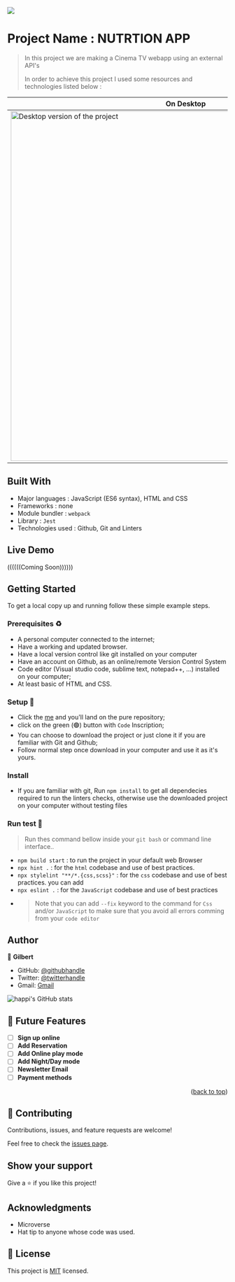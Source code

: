 ![](https://img.shields.io/badge/Microverse-blueviolet)

# Project Name :  NUTRTION APP

> In this project we are making a Cinema TV webapp using an external API's
>
>
> In order to achieve this project I used some resources and technologies listed below :



| On Desktop                                                                                                                                                                 | On Mobile                                                                                                                                                                 |
| --------------------------------------------------------------------------------------------------------------------------------------------------------------------- | --------------------------------------------------------------------------------------------------------------------------------------------------------------------- |
| <img width="800" alt="Desktop version of the project" src="https://user-images.githubusercontent.com/101924220/175563231-f5bba37e-93a8-46ac-85c5-2208dc150520.PNG"> | <img width="320" alt="Mobile Version" src="https://user-images.githubusercontent.com/101924220/175563247-ac1dae1f-f418-45e5-abc1-360bb4d1bdb1.PNG"> |

## Built With

- Major languages : JavaScript (ES6 syntax), HTML and CSS
- Frameworks : none
- Module bundler : `webpack`
- Library : `Jest` 
- Technologies used : Github, Git and Linters

## Live Demo

((((((Coming Soon))))))

## Getting Started

To get a local copy up and running follow these simple example steps.

### Prerequisites ♻️

- A personal computer connected to the internet;
- Have a working and updated browser.
- Have a local version control like git installed on your computer
- Have an account on Github, as an online/remote Version Control System
- Code editor (Visual studio code, sublime text, notepad++, ...) installed on your computer;
- At least basic of HTML and CSS.

### Setup 🎰

- Click the [me]() and you'll land on the pure repository;
- click on the green (🟢) button with `Code` Inscription;
- You can choose to download the project or just clone it if you are familiar with Git and Github;
- Follow normal step once download in your computer and use it as it's yours.

### Install

- If you are familiar with git, Run `npm install` to get all dependecies required to run the linters checks, otherwise use the downloaded project on your computer without testing files

### Run test 🧪

> Run thes command bellow inside your `git bash` or command line interface..

- `npm build start` : to run the project in your default web Browser
- `npx hint .` : for the `html` codebase and use of best practices.
- `npx stylelint "**/*.{css,scss}"` : for the `css` codebase and use of best practices. you can add
- `npx eslint .` : for the `JavaScript` codebase and use of best practices
- > Note that you can add `--fix` keyword to the command for `Css` and/or `JavaScript` to make sure that you avoid all errors comming from your `code editor`

## Author

👤 **Gilbert**

- GitHub: [@githubhandle](https://github.com/gilberthappi)
- Twitter: [@twitterhandle](https://twitter.com/dushimimanagil3)
- Gmail: [Gmail](gdushimimana6@gmail.com)

![happi's GitHub stats](https://github-readme-stats.vercel.app/api?username=gilberthappi&count_private=true&theme=dark&show_icons=true)


## 🔭 Future Features <a name="future-features"></a>
- [ ] **Sign up online**
- [ ] **Add Reservation**
- [ ] **Add Online play mode**
- [ ] **Add Night/Day mode**
- [ ] **Newsletter Email**
- [ ] **Payment methods**

<p align="right">(<a href="#readme-top">back to top</a>)</p>


## 🤝 Contributing

Contributions, issues, and feature requests are welcome!

Feel free to check the [issues page](../../issues/).

## Show your support

Give a ⭐️ if you like this project!

## Acknowledgments

- Microverse
- Hat tip to anyone whose code was used.

## 📝 License

This project is [MIT](./MIT.md) licensed.
